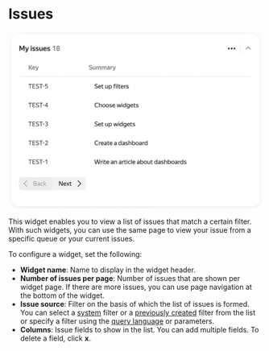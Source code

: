 # Issues

![](../../_assets/tracker/widgets/filter.png)

This widget enables you to view a list of issues that match a certain filter. With such widgets, you can use the same page to view your issue from a specific queue or your current issues.

To configure a widget, set the following:

- **Widget name**: Name to display in the widget header.
- **Number of issues per page**: Number of issues that are shown per widget page. If there are more issues, you can use page navigation at the bottom of the widget.
- **Issue source**: Filter on the basis of which the list of issues is formed. You can select a [system](default-filters.md) filter or a [previously created](create-filter.md) filter from the list or specify a filter using the [query language](query-filter.md) or parameters.
- **Columns**: Issue fields to show in the list. You can add multiple fields. To delete a field, click **x**.
